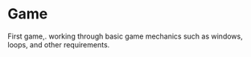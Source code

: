 # Game
First game,. working through basic game mechanics such as windows, loops, and other requirements.
